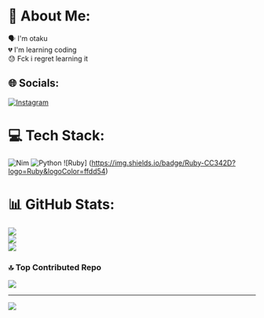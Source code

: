 # 💫 About Me:
🗣️ I'm otaku<br>💔 I'm learning coding<br>😓 Fck i regret learning it


## 🌐 Socials:
[![Instagram](https://img.shields.io/badge/Instagram-%23E4405F.svg?logo=Instagram&logoColor=white)](https://instagram.com/waynelxn) 

# 💻 Tech Stack:
![Nim](https://img.shields.io/badge/nim-%23FFE953.svg?style=for-the-badge&logo=nim&logoColor=white) ![Python](https://img.shields.io/badge/python-3670A0?style=for-the-badge&logo=python&logoColor=ffdd54)
![Ruby]
(https://img.shields.io/badge/Ruby-CC342D?logo=Ruby&logoColor=ffdd54)
# 📊 GitHub Stats:
![](https://github-readme-stats.vercel.app/api?username=waynelxn&theme=dark&hide_border=false&include_all_commits=false&count_private=false)<br/>
![](https://nirzak-streak-stats.vercel.app/?user=waynelxn&theme=dark&hide_border=false)<br/>
![](https://github-readme-stats.vercel.app/api/top-langs/?username=waynelxn&theme=dark&hide_border=false&include_all_commits=false&count_private=false&layout=compact)

### 🔝 Top Contributed Repo
![](https://github-contributor-stats.vercel.app/api?username=waynelxn&limit=5&theme=dark&combine_all_yearly_contributions=true)

---
[![](https://visitcount.itsvg.in/api?id=waynelxn&icon=0&color=0)](https://visitcount.itsvg.in)

<!-- Proudly created with GPRM ( https://gprm.itsvg.in ) -->
